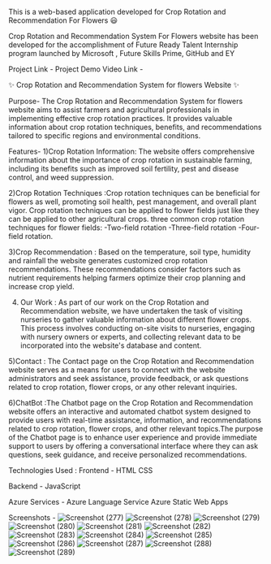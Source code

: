 This is a web-based application developed for Crop Rotation and Recommendation For Flowers :smiley:

Crop Rotation and Recommendation System For Flowers website has been developed for the accomplishment of Future Ready Talent Internship program launched by Microsoft , Future Skills Prime, GitHub and EY

Project Link -
Project Demo Video Link -


:sparkles: Crop Rotation and Recommendation System for flowers Website :sparkles:

Purpose-
The Crop Rotation and Recommendation System for flowers website aims to assist farmers and agricultural professionals in implementing effective crop rotation practices. It provides valuable information about crop rotation techniques, benefits, and recommendations tailored to specific regions and environmental conditions.

Features-
1)Crop Rotation Information: The website offers comprehensive information about the importance of crop rotation in sustainable farming, including its benefits such as improved soil fertility, pest and disease control, and weed suppression.

2)Crop Rotation Techniques :Crop rotation techniques can be beneficial for flowers as well, promoting soil health, pest management, and overall plant vigor. Crop rotation techniques can be applied to flower fields just like they can be applied to other agricultural crops.
three common crop rotation techniques for flower fields:
 -Two-field rotation
 -Three-field rotation
 -Four-field rotation.

3)Crop Recommendation : Based on the temperature, soil type, humidity and rainfall the website generates customized crop rotation recommendations. These recommendations consider factors such as nutrient requirements helping farmers optimize their crop planning and increase crop yield.

4) Our Work : As part of our work on the Crop Rotation and Recommendation website, we have undertaken the task of visiting nurseries to gather valuable information about different flower crops. This process involves conducting on-site visits to nurseries, engaging with nursery owners or experts, and collecting relevant data to be incorporated into the website's database and content.

5)Contact : The Contact page on the Crop Rotation and Recommendation website serves as a means for users to connect with the website administrators and seek assistance, provide feedback, or ask questions related to crop rotation, flower crops, or any other relevant inquiries.

6)ChatBot :The Chatbot page on the Crop Rotation and Recommendation website offers an interactive and automated chatbot system designed to provide users with real-time assistance, information, and recommendations related to crop rotation, flower crops, and other relevant topics.The purpose of the Chatbot page is to enhance user experience and provide immediate support to users by offering a conversational interface where they can ask questions, seek guidance, and receive personalized recommendations.

Technologies Used : 
Frontend -
HTML
CSS

Backend -
JavaScript

Azure Services -
Azure Language Service
Azure Static Web Apps

Screenshots -
![Screenshot (277)](https://github.com/20a31a05e5/Future-Ready-Talent-project/assets/109792835/82085cd8-31bd-44b2-86bb-1557230f6912)
![Screenshot (278)](https://github.com/20a31a05e5/Future-Ready-Talent-project/assets/109792835/63f21905-357e-4288-a9c9-e5c91ff38cc0)
![Screenshot (279)](https://github.com/20a31a05e5/Future-Ready-Talent-project/assets/109792835/b5323cf2-a9e0-4d1d-afa9-7f73a4d94c74)
![Screenshot (280)](https://github.com/20a31a05e5/Future-Ready-Talent-project/assets/109792835/32e7cd29-201f-4939-bff2-6614ebf3b61d)
![Screenshot (281)](https://github.com/20a31a05e5/Future-Ready-Talent-project/assets/109792835/d7855594-a844-4302-8805-e60b8555fb9e)
![Screenshot (282)](https://github.com/20a31a05e5/Future-Ready-Talent-project/assets/109792835/e614d90a-2ad2-4f86-bc21-f335b33fc733)
![Screenshot (283)](https://github.com/20a31a05e5/Future-Ready-Talent-project/assets/109792835/ecc1964b-e4bd-46ad-b0c2-ec2f5511e5be)
![Screenshot (284)](https://github.com/20a31a05e5/Future-Ready-Talent-project/assets/109792835/e64a63e1-90fa-4a23-8eaa-baef3c49db5b)
![Screenshot (285)](https://github.com/20a31a05e5/Future-Ready-Talent-project/assets/109792835/afb7756d-ddfd-45c5-ad7f-9a930d6dd318)
![Screenshot (286)](https://github.com/20a31a05e5/Future-Ready-Talent-project/assets/109792835/fed1e32a-6964-4a2e-8690-4557388ef578)
![Screenshot (287)](https://github.com/20a31a05e5/Future-Ready-Talent-project/assets/109792835/b7a52f63-2379-495a-8910-cd2dbef5b1d3)
![Screenshot (288)](https://github.com/20a31a05e5/Future-Ready-Talent-project/assets/109792835/07470d93-32c4-4492-953f-8e7073d26d4c)
![Screenshot (289)](https://github.com/20a31a05e5/Future-Ready-Talent-project/assets/109792835/266b95f4-1cf3-4173-b620-53f746eee79d)






